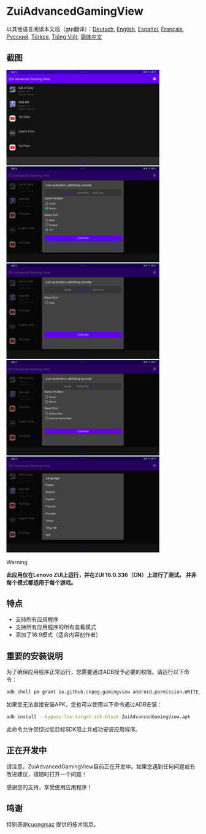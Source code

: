 
# ZuiAdvancedGamingView
以其他语言阅读本文档（gtp翻译）：[Deutsch](README.de.md), [English](../README.md), [Español](README.es.md), [Français](README.fr.md), [Русский](README.ru.md), [Türkçe](README.tr.md), [Tiếng Việt](README.vi.md), [简体中文](README.zh.md)

## 截图

[<img src="images/screenshot1.png" width=399>](images/screenshot1.png)
[<img src="images/screenshot2.png" width=399>](images/screenshot2.png)
[<img src="images/screenshot3.png" width=399>](images/screenshot3.png)
[<img src="images/screenshot4.png" width=399>](images/screenshot4.png)
[<img src="images/screenshot5.png" width=399>](images/screenshot5.png)

> [!warning]
> <b>此应用仅在Lenovo ZUI上运行，并在ZUI 16.0.336（CN）上进行了测试。</b>
> <b>并非每个模式都适用于每个游戏。</b>

## 特点

- 支持所有应用程序
- 支持所有应用程序的所有查看模式
- 添加了16:9模式（适合内容创作者）

## 重要的安装说明

为了确保应用程序正常运行，您需要通过ADB授予必要的权限。请运行以下命令：

```bash
adb shell pm grant io.github.cnpog.gamingview android.permission.WRITE_SECURE_SETTINGS
```

如果您无法直接安装APK，您也可以使用以下命令通过ADB安装：

```bash
adb install --bypass-low-target-sdk-block ZuiAdvancedGamingView.apk
```

此命令允许您绕过低目标SDK阻止并成功安装应用程序。

## 正在开发中

请注意，ZuiAdvancedGamingView目前正在开发中。如果您遇到任何问题或有改进建议，请随时打开一个问题！

感谢您的支持，享受使用应用程序！

## 鸣谢

特别感谢[cuongmaz](https://xdaforums.com/m/cuongmaz.12936472/#about) 提供的技术信息。
